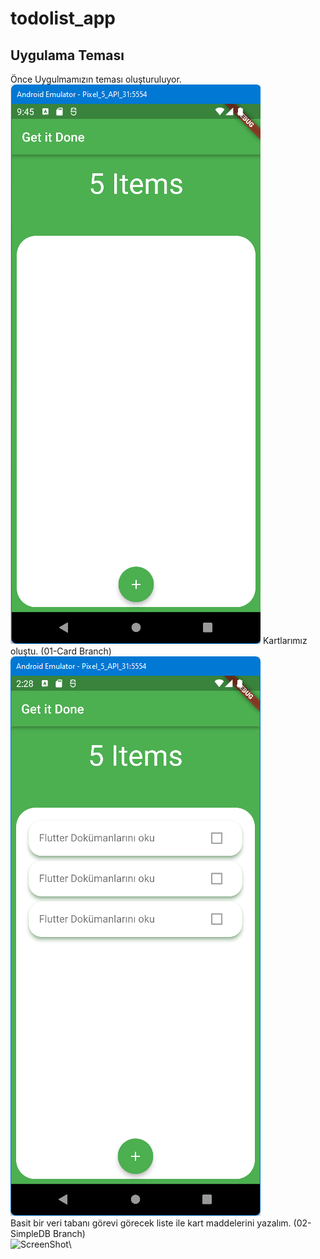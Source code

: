 # todolist_app

## Uygulama Teması
Önce Uygulmamızın teması oluşturuluyor.\
![ScreenShot](screen_shots/img-01.png)
Kartlarımız oluştu. (01-Card Branch)\
![ScreenShot](screen_shots/img-02.png)\
Basit bir veri tabanı görevi görecek liste ile kart maddelerini yazalım. (02-SimpleDB Branch)\
![ScreenShot](/screen_shots/img-03.png)\
